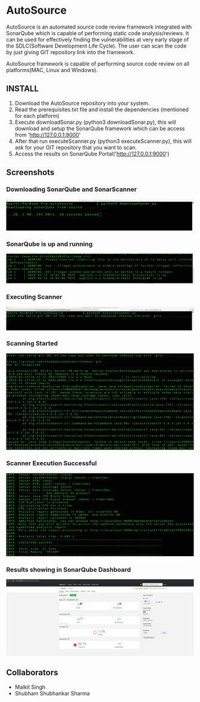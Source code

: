 # AutoSource

AutoSource is an automated source code review framework integrated with SonarQube which is capable of performing static code analysis/reviews. It can be used for effectively finding the vulnerabilities at very early stage of the SDLC(Software Development Life Cycle). The user can scan the code by just giving GIT repository link into the framework. 

AutoSource framework is capable of performing source code review on all platforms(MAC, Linux and Windows).  

## INSTALL

1. Download the AutoSource repository into your system.
2. Read the prerequisites.txt file and install the dependencies (mentioned for each platform)
3. Execute downloadSonar.py (python3 downloadSonar.py), this will download and setup the SonarQube framework which can be access from 'http://127.0.0.1:9000'
4. After that run executeScanner.py (python3 executeScanner.py), this will ask for your GIT repository that you want to scan.
5. Access the results on SonarQube Portal('http://127.0.0.1:9000')


## Screenshots

### Downloading SonarQube and SonarScanner
![Downloading SonarQube and SonarScanner](/images/downloadSonar.png)

### SonarQube is up and running
![SonarQube is Up and Running](/images/sonarIsUp.png)

### Executing Scanner
![Executing SonarScanner](/images/executeScanner.png)

### Scanning Started
![SonarScanning Started](/images/executingScript.png)

### Scanner Execution Successful
![Scanner Execution Successful](/images/scannerExecutionSuccess.png)

### Results showing in SonarQube Dashboard
![Results showing in SonarQube Dashboard](/images/resultInSonar.png)

## Collaborators
* Malkit Singh
* Shubham Shubhankar Sharma
